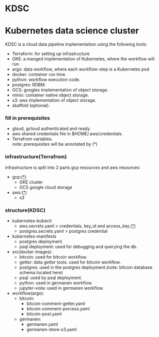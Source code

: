 # KDSC
# Kubernetes data science cluster

KDSC is a cloud data pipeline implementation using the following tools:
- Terraform: for setting up infrastructure <br>
- GKE: a manged implementation of Kubernetes, where the workflow will run  <br>
- argo: data workflow, where each workflow-step is a Kubernetes pod  <br>
- docker: container run time. <br>
- python: workflow execution code. <br>
- postgres: RDBM. <br>
- GCS: googles implementation of object storage. <br>
- minio: container native object storage. <br>
- s3: aws implementation of object storage. <br>
-  skaffold (optional). <br>
### fill in prerequisites
- gloud, gcloud authenticated and ready.
- aws shared credentials file in $HOME/.aws/credentials.
- Terrafrom variables.<br>
note: prerequisites will be annotated by (*)
### infrastructure(Terrafrom)
infrastructure is split into 2 parts gcp resources and aws resources:
- gcp:([*]())
  - GKE cluster
  - GCS google cloud storage
- aws:([*]())
  - s3 
### structure(KDSC)
- kubernetes-kubectl
  - aws.secrets.yaml > credentials, key_id and access_key.([*]())
  - postgres.secrets.yaml > postgres credential
- kubernetes-manifests
  - postgres deployment.
  - psql deployment: used for debugging and querying the db.
- src(docker images):
  - bitcoin: used for bitcoin workflow.
  - getter: data getter tools. used for bitcoin workflow.
  - postgres: used in the postgres deployment.(note: bitcoin database schema located here)
  - psql: used by psql deployment.
  - python: used in germanen workflow.
  - jupyter-viola: used in germanen workflow.
- workflow(argo):
  - bitcoin:
    - bitcoin-comment-getter.yaml
    - bitcoin-comment-porcess.yaml
    - bitcoin-post.yaml
  - germanen:
    - germanen.yaml
    - germanen-store-s3.yaml